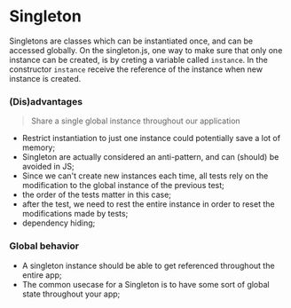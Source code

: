 # Singleton
Singletons are classes which can be instantiated once, and can be accessed globally.
On the singleton.js, one way to make sure that only one instance can be created, is by creting
 a variable called `instance`. In the constructor `instance` receive the reference of the instance 
when new instance is created.

### (Dis)advantages
> Share a single global instance throughout our application
- Restrict instantiation to just one instance could potentially save a lot of memory;
- Singleton are actually considered an anti-pattern, and can (should) be avoided in JS;
- Since we can't create new instances each time, all tests rely on the modification to the global
instance of the previous test;
- the order of the tests matter in this case;
- after the test, we need to rest the entire instance in order to reset the modifications made by tests;
- dependency hiding;

### Global behavior
- A singleton instance should be able to get referenced throughout the entire app;
- The common usecase for a Singleton is to  have some sort of global state throughout your app;
